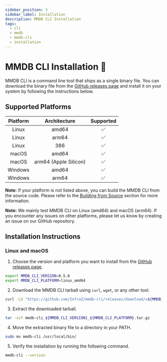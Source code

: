 ```yaml
---
sidebar_position: 3
sidebar_label: Installation
description: MMDB CLI Installation
tags:
  - cli
  - mmdb
  - mmdb-cli
  - installation
---
```


# MMDB CLI Installation 🧰

MMDB CLI is a command line tool that ships as a single binary file. You can download the binary file from the [GitHub releases page](https://github.com/InfraZ/mmdb-cli/releases) and install it on your system by following the instructions below.

## Supported Platforms

| Platform |     Architecture      | Supported |
| :------: | :-------------------: | :-------: |
|  Linux   |         amd64         |    ✅     |
|  Linux   |         arm64         |    ✅     |
|  Linux   |          386          |    ✅     |
|  macOS   |         amd64         |    ✅     |
|  macOS   | arm64 (Apple Silicon) |    ✅     |
| Windows  |         amd64         |    ✅     |
| Windows  |         arm64         |    ✅     |

**Note:** If your platform is not listed above, you can build the MMDB CLI from the source code. Please refer to the [Building from Source](./building-from-source.md) section for more information.

**Note:** We mainly test MMDB CLI on Linux (amd64) and macOS (arm64). If you encounter any issues on other platforms, please let us know by creating an issue on our GitHub repository.

## Installation Instructions

### Linux and macOS

1. Choose the version and platform you want to install from the [GitHub releases page](https://github.com/InfraZ/mmdb-cli/releases).

```bash
export MMDB_CLI_VERSION=0.5.0
export MMDB_CLI_PLATFORM=linux_amd64
```

2. Download the MMDB CLI tarball using `curl`, `wget`, or any other tool.

```bash
curl -LO "https://github.com/InfraZ/mmdb-cli/releases/download/v${MMDB_CLI_VERSION}/mmdb-cli_${MMDB_CLI_VERSION}_${MMDB_CLI_PLATFORM}.tar.gz"
```

3. Extract the downloaded tarball.

```bash
tar -xzf mmdb-cli_${MMDB_CLI_VERSION}_${MMDB_CLI_PLATFORM}.tar.gz
```

4. Move the extracted binary file to a directory in your PATH.

```bash
sudo mv mmdb-cli /usr/local/bin/
```

5. Verify the installation by running the following command.

```bash
mmdb-cli --version
```
